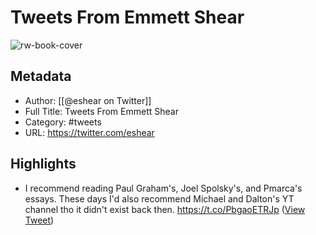 # Tweets From Emmett Shear

![rw-book-cover](https://pbs.twimg.com/profile_images/1638646637710147584/odiqsmwE.jpg)

## Metadata
- Author: [[@eshear on Twitter]]
- Full Title: Tweets From Emmett Shear
- Category: #tweets
- URL: https://twitter.com/eshear

## Highlights
- I recommend reading Paul Graham's, Joel Spolsky's, and Pmarca's essays. These days I'd also recommend Michael and Dalton's YT channel tho it didn't exist back then. https://t.co/PbgaoETRJp ([View Tweet](https://twitter.com/eshear/status/1724206637341389140))

